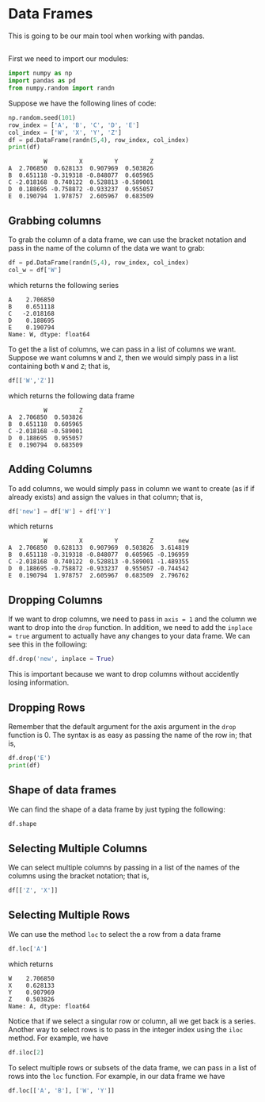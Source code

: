 # Data Frames

This is going to be our main tool when working with pandas.

##

First we need to import our modules:

````python
import numpy as np
import pandas as pd
from numpy.random import randn
````

Suppose we have the following lines of code:
````python
np.random.seed(101)
row_index = ['A', 'B', 'C', 'D', 'E']
col_index = ['W', 'X', 'Y', 'Z']
df = pd.DataFrame(randn(5,4), row_index, col_index)
print(df)
````

````
          W         X         Y         Z
A  2.706850  0.628133  0.907969  0.503826
B  0.651118 -0.319318 -0.848077  0.605965
C -2.018168  0.740122  0.528813 -0.589001
D  0.188695 -0.758872 -0.933237  0.955057
E  0.190794  1.978757  2.605967  0.683509
````
## Grabbing columns

To grab the column of a data frame, we can use the bracket notation and pass in the name of the column of the data we want to grab: 
````python
df = pd.DataFrame(randn(5,4), row_index, col_index)
col_w = df['W']
````
which returns the following series
````
A    2.706850
B    0.651118
C   -2.018168
D    0.188695
E    0.190794
Name: W, dtype: float64
````
To get the a list of columns, we can pass in a list of columns we want. Suppose we want columns `W` and `Z`, then we would simply pass in a list containing both `W` and `Z`; that is,
````python
df[['W','Z']] 
````
which returns the following data frame
````
          W         Z
A  2.706850  0.503826
B  0.651118  0.605965
C -2.018168 -0.589001
D  0.188695  0.955057
E  0.190794  0.683509
````

## Adding Columns 

To add columns, we would simply pass in column we want to create (as if if already exists) and assign the values in that column; that is, 
````python
df['new'] = df['W'] + df['Y']
````
which returns
````
          W         X         Y         Z       new
A  2.706850  0.628133  0.907969  0.503826  3.614819
B  0.651118 -0.319318 -0.848077  0.605965 -0.196959
C -2.018168  0.740122  0.528813 -0.589001 -1.489355
D  0.188695 -0.758872 -0.933237  0.955057 -0.744542
E  0.190794  1.978757  2.605967  0.683509  2.796762
````

## Dropping Columns

If we want to drop columns, we need to pass in `axis = 1` and the column we want to drop into the `drop` function. In addition, we need to add the `inplace = true` argument to actually have any changes to your data frame. We can see this in the following:
````python
df.drop('new', inplace = True)
````
This is important because we want to drop columns without accidently losing information.

## Dropping Rows 

Remember that the default argument for the axis argument in the `drop` function is 0. The syntax is as easy as passing the name of the row in; that is, 
````python
df.drop('E')
print(df)
````

## Shape of data frames

We can find the shape of a data frame by just typing the following:
````python
df.shape
````

## Selecting Multiple Columns

We can select multiple columns by passing in a list of the names of the columns using the bracket notation; that is, 
````python
df[['Z', 'X']]
````

## Selecting Multiple Rows

We can use the method `loc` to select the a row from a data frame
````python
df.loc['A']
````
which returns
````
W    2.706850
X    0.628133
Y    0.907969
Z    0.503826
Name: A, dtype: float64
````
Notice that if we select a singular row or column, all we get back is a series. Another way to select rows is to pass in the integer index using the `iloc` method. For example, we have
````python
df.iloc[2]
````

To select multiple rows or subsets of the data frame, we can pass in a list of rows into the `loc` function. For example, in our data frame we have
````python
df.loc[['A', 'B'], ['W', 'Y']]
````



